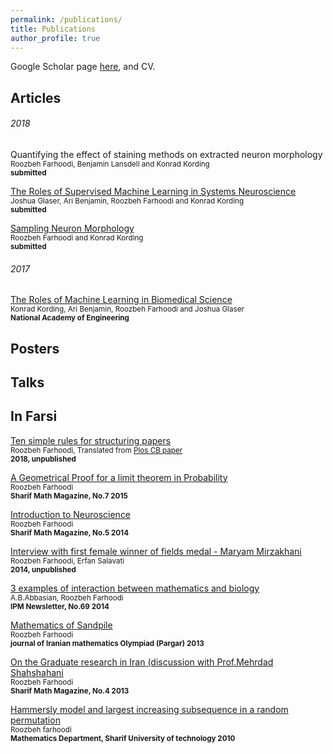 ```yaml
---
permalink: /publications/
title: Publications
author_profile: true
---
```


Google Scholar page [here](https://scholar.google.com/citations?user=gAMVsrkAAAAJ&hl=en), and CV.

## Articles

###### 2018
Quantifying the effect of staining methods on extracted neuron morphology  <br>
<sup>Roozbeh Farhoodi, Benjamin Lansdell and Konrad Kording</sup> <br>
<sup>**submitted** 

[The Roles of Supervised Machine Learning in Systems Neuroscience](https://arxiv.org/abs/1805.08239)<br>
<sup>Joshua Glaser, Ari Benjamin, Roozbeh Farhoodi and  Konrad Kording</sup> <br>
<sup>**submitted** 

[Sampling Neuron Morphology](https://www.biorxiv.org/content/early/2018/01/15/248385) <br>
<sup>Roozbeh Farhoodi and Konrad Kording</sup> <br>
<sup>**submitted** 

###### 2017
[The Roles of Machine Learning in Biomedical Science](https://www.naefrontiers.org/File.aspx?id=185177)  <br>
<sup>Konrad Kording, Ari Benjamin, Roozbeh Farhoodi and Joshua Glaser </sup> <br>
<sup>**National Academy of Engineering** 


## Posters

## Talks

## In Farsi

[Ten simple rules for structuring papers](https://www.dropbox.com/s/3s5ixt146v9lnoy/10%20simple%20rules%20for%20structuring%20paper.pdf?dl=0)  <br>
<sup>Roozbeh Farhoodi, Translated from [Plos CB paper](https://journals.plos.org/ploscompbiol/article/file?id=10.1371/journal.pcbi.1005619&type=printable) </sup> <br>
<sup>**2018, unpublished**

[A Geometrical Proof for a limit theorem in Probability](https://www.dropbox.com/s/ejaignf0qbzppl2/A%20Geometrical%20Proof%20for%20a%20limit%20theorem%20in%20Probability.pdf?dl=0) <br>
<sup>Roozbeh Farhoodi </sup> <br>
<sup>**Sharif Math Magazine, No.7 2015**

[Introduction to Neuroscience](https://www.dropbox.com/s/e1i56prjyemegys/Introduction%20to%20neuroscience.pdf?dl=0) <br>
<sup>Roozbeh Farhoodi </sup> <br>
<sup>**Sharif Math Magazine, No.5 2014**

[Interview with first female winner of fields medal - Maryam Mirzakhani](https://www.dropbox.com/s/0bn095umx8ov7w8/Interview%20with%202014%20fields%20medalist%2C%20Maryam-Mirzakhani.pdf?dl=0) <br>
<sup>Roozbeh Farhoodi, Erfan Salavati </sup> <br>
<sup>**2014, unpublished**

[3 examples of interaction between mathematics and biology](https://www.dropbox.com/s/50yodztm0buqfb3/3%20examples%20of%20interaction%20between%20math%20and%20biology.pdf?dl=0) <br>
<sup>A.B.Abbasian, Roozbeh Farhoodi </sup> <br>
<sup>**IPM Newsletter, No.69 2014**

[Mathematics of Sandpile](https://www.dropbox.com/s/v0l6ly7r6lot1yt/Sandpile.pdf?dl=0) <br>
<sup>Roozbeh Farhoodi </sup> <br>
<sup>**journal of Iranian mathematics Olympiad (Pargar) 2013**

[On the Graduate research in Iran (discussion with Prof.Mehrdad Shahshahani](https://www.dropbox.com/s/8hyc7vtjlnzo4uk/On%20research%20in%20graduate%20study%20in%20Iran%20%28discussion%20with%20Prof.Shahshahani%29.pdf?dl=0) <br>
<sup>Roozbeh Farhoodi </sup> <br>
<sup>**Sharif Math Magazine, No.4 2013**

[Hammersly model and largest increasing subsequence in a random permutation](https://www.dropbox.com/s/c86mma6p4n6wbaq/Master%20thesis.pdf?dl=0) <br>
<sup> Roozbeh farhoodi </sup> <br>
<sup>**Mathematics Department, Sharif University of technology 2010**
